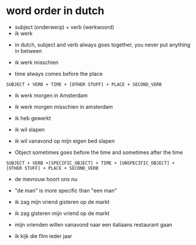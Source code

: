 # word order in dutch

- subject (onderwerp) + verb (werkwoord)
- ik werk


* in dutch, subject and verb always goes together, you never put anything in between

- ik werk misschien

* time always comes before the place

```shell
SUBJECT + VERB + TIME + [OTHER STUFF] + PLACE + SECOND_VERB
```

- ik werk morgen in Amsterdam
- ik werk morgen misschien in amsterdam

- ik heb gewerkt
- ik wil slapen

- ik wil vanavond op mijn eigen bed slapen

* Object sometimes goes before the time and sometimes after the time

```shell
SUBJECT + VERB +[SPECIFIC_OBJECT] + TIME + [UNSPECIFIC_OBJECT] + [OTHER STUFF] + PLACE + SECOND_VERB
```

- de mevrouw hoort ons nu

- "de man" is more specific than "een man"

- ik zag mijn vriend gisteren op de markt

- ik zag gisteren mijn vriend op de markt

- mijn vrienden willen vanavond naar een italiaans restaurant gaan

- ik kijk die film ieder jaar
